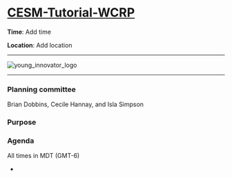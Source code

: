 # [CESM-Tutorial-WCRP](https://ncar.github.io/CESM-Tutorial-WCRP/README.html)

**Time**: Add time

**Location**: Add location
___
![young_innovator_logo](images/young_innovator_logo.png)
___

### Planning committee
Brian Dobbins, Cecile Hannay, and Isla Simpson 

### Purpose


### Agenda

All times in MDT (GMT-6)

- 			


